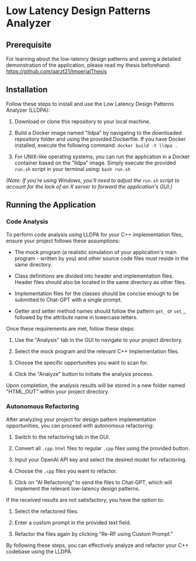 # Low Latency Design Patterns Analyzer

## Prerequisite
For learning about the low-latency design patterns and
seeing a detailed demonstration of the application, please
read my thesis beforehand: https://github.com/aarzt21/ImperialThesis

## Installation

Follow these steps to install and use the Low Latency Design Patterns Analyzer (LLDPA):

1. Download or clone this repository to your local machine.

2. Build a Docker image named "lldpa" by navigating to the downloaded repository folder and using the provided Dockerfile. If you have Docker installed, execute the following command: `docker build -t lldpa .`


3. For UNIX-like operating systems, you can run the application in a Docker container based on the "lldpa" image. Simply execute the provided `run.sh` script in your terminal using: `bash run.sh`


*(Note: If you're using Windows, you'll need to adjust the `run.sh` script to account for the lack of an X server to forward the application's GUI.)*

## Running the Application

### Code Analysis

To perform code analysis using LLDPA for your C++ implementation files, ensure your project follows these assumptions:

- The mock program (a realistic simulation of your application's main program - written by you) and other source code files must reside in the same directory.

- Class definitions are divided into header and implementation files. Header files should also be located in the same directory as other files.

- Implementation files for the classes should be concise enough to be submitted to Chat-GPT with a single prompt.

- Getter and setter method names should follow the pattern `get_` or `set_`, followed by the attribute name in lowercase letters.

Once these requirements are met, follow these steps:

1. Use the "Analysis" tab in the GUI to navigate to your project directory.

2. Select the mock program and the relevant C++ implementation files.

3. Choose the specific opportunities you want to scan for.

4. Click the "Analyze" button to initiate the analysis process.

Upon completion, the analysis results will be stored in a new folder named "HTML_OUT" within your project directory.

### Autonomous Refactoring

After analyzing your project for design pattern implementation opportunities, you can proceed with autonomous refactoring:

1. Switch to the refactoring tab in the GUI.

2. Convert all `.cpp.html` files to regular `.cpp` files using the provided button.

3. Input your OpenAI API key and select the desired model for refactoring.

4. Choose the `.cpp` files you want to refactor.

5. Click on "AI Refactoring" to send the files to Chat-GPT, which will implement the relevant low-latency design patterns.

If the received results are not satisfactory, you have the option to:

1. Select the refactored files.

2. Enter a custom prompt in the provided text field.

3. Refactor the files again by clicking "Re-RF using Custom Prompt."

By following these steps, you can effectively analyze and refactor your C++ codebase using the LLDPA.

